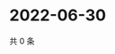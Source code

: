 # 2022-06-30

共 0 条

<!-- BEGIN WEIBO -->
<!-- 最后更新时间 Thu Jun 30 2022 18:22:07 GMT+0800 (China Standard Time) -->

<!-- END WEIBO -->
